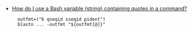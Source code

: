 - [How do I use a Bash variable (string) containing quotes in a command?](https://superuser.com/questions/360966/how-do-i-use-a-bash-variable-string-containing-quotes-in-a-command)

        outfmt=("6 qseqid sseqid pident")
        blastn ... -outfmt "${outfmt[@]}" 
